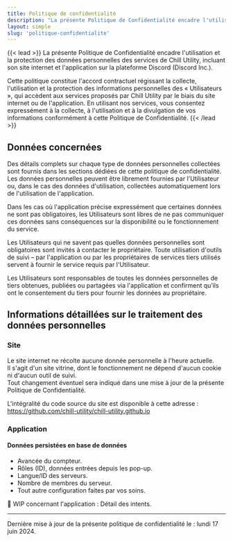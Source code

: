 ```yaml
---
title: Politique de confidentialité
description: "La présente Politique de Confidentialité encadre l'utilisation et la protection des données personnelles des services de Chill Utility, incluant son site internet et l'application sur la plateforme Discord (Discord Inc.)."
layout: simple
slug: 'politique-confidentialite'
---
```


{{< lead >}}
La présente Politique de Confidentialité encadre l'utilisation et la protection des données personnelles des services de Chill Utility, incluant son site internet et l'application sur la plateforme Discord (Discord Inc.).

Cette politique constitue l'accord contractuel régissant la collecte, l'utilisation et la protection des informations personnelles des « Utilisateurs », qui accèdent aux services proposés par Chill Utility par le biais du site internet ou de l'application. En utilisant nos services, vous consentez expressément à la collecte, à l'utilisation et à la divulgation de vos informations conformément à cette Politique de Confidentialité.
{{< /lead >}}

## Données concernées

Des détails complets sur chaque type de données personnelles collectées sont fournis dans les sections dédiées de cette politique de confidentialité. Les données personnelles peuvent être librement fournies par l'Utilisateur ou, dans le cas des données d'utilisation, collectées automatiquement lors de l'utilisation de l'application.

Dans les cas où l'application précise expressément que certaines données ne sont pas obligatoires, les Utilisateurs sont libres de ne pas communiquer ces données sans conséquences sur la disponibilité ou le fonctionnement du service.

Les Utilisateurs qui ne savent pas quelles données personnelles sont obligatoires sont invités à contacter le propriétaire. Toute utilisation d'outils de suivi – par l'application ou par les propriétaires de services tiers utilisés servent à fournir le service requis par l'Utilisateur.

Les Utilisateurs sont responsables de toutes les données personnelles de tiers obtenues, publiées ou partagées via l'application et confirment qu’ils ont le consentement du tiers pour fournir les données au propriétaire.

## Informations détaillées sur le traitement des données personnelles

### Site

Le site internet ne récolte aucune donnée personnelle à l'heure actuelle.  
Il s'agit d'un site vitrine, dont le fonctionnement ne dépend d'aucun cookie ni d'aucun outil de suivi.  
Tout changement éventuel sera indiqué dans une mise à jour de la présente Politique de Confidentialité.

L'intégralité du code source du site est disponible à cette adresse : https://github.com/chill-utility/chill-utility.github.io

### Application

#### Données persistées en base de données

- Avancée du compteur.
- Rôles (ID), données entrées depuis les pop-up.
- Langue/ID des serveurs.
- Nombre de membres du serveur.
- Tout autre configuration faites par vos soins.


🚧 WIP concernant l'application : Détail des intents.

---

Dernière mise à jour de la présente politique de confidentialité le : lundi 17 juin 2024.